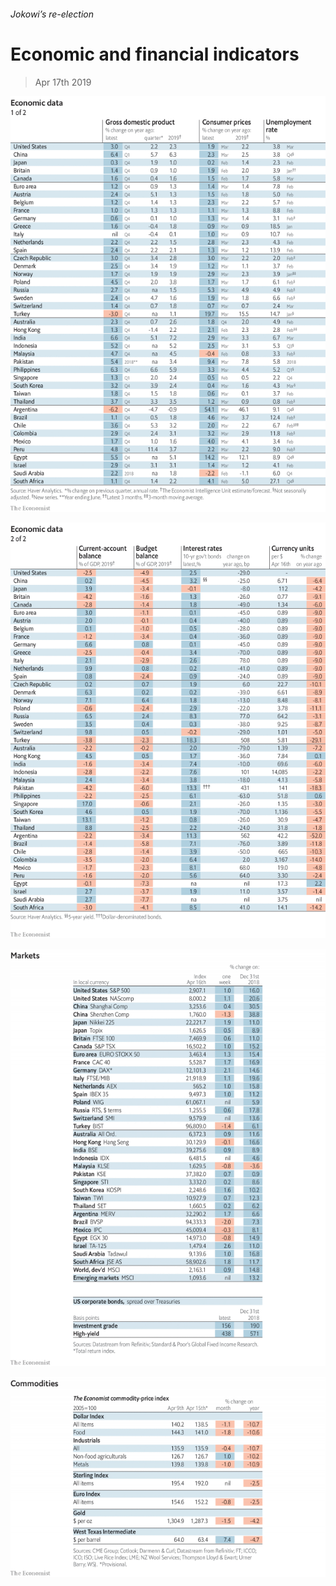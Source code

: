 ###### Jokowi’s re-election

# Economic and financial indicators 

> Apr 17th 2019 

![image](images/20190420_INT101.png) 

![image](images/20190420_INT102.png) 

![image](images/20190420_INT201.png) 

![image](images/20190420_INT401.png) 

